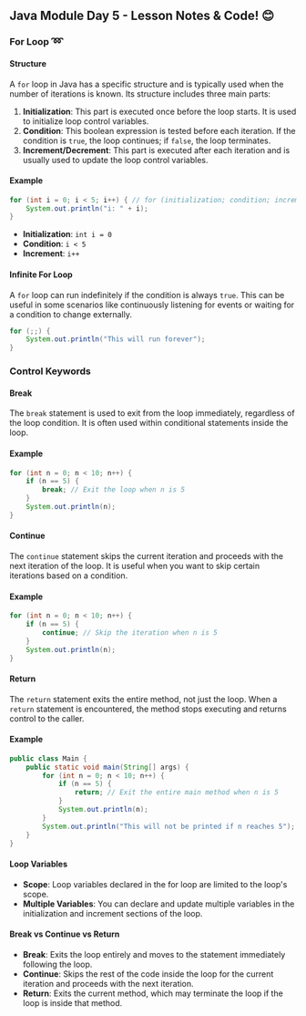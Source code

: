 ## Java Module Day 5 - Lesson Notes & Code! :blush:

### For Loop ➿

#### Structure
A `for` loop in Java has a specific structure and is typically used when the number of iterations is known. Its structure includes three main parts:
1. **Initialization**: This part is executed once before the loop starts. It is used to initialize loop control variables.
2. **Condition**: This boolean expression is tested before each iteration. If the condition is `true`, the loop continues; if `false`, the loop terminates.
3. **Increment/Decrement**: This part is executed after each iteration and is usually used to update the loop control variables.

#### Example

```java
for (int i = 0; i < 5; i++) { // for (initialization; condition; increment)
    System.out.println("i: " + i);
}
```
- **Initialization**: `int i = 0`
- **Condition**: `i < 5`
- **Increment**: `i++`

#### Infinite For Loop
A `for` loop can run indefinitely if the condition is always `true`. This can be useful in some scenarios like continuously listening for events or waiting for a condition to change externally.

```java
for (;;) {
    System.out.println("This will run forever");
}
```

### Control Keywords

#### Break
The `break` statement is used to exit from the loop immediately, regardless of the loop condition. It is often used within conditional statements inside the loop.

#### Example

```java
for (int n = 0; n < 10; n++) {
    if (n == 5) {
        break; // Exit the loop when n is 5
    }
    System.out.println(n);
}
```

#### Continue
The `continue` statement skips the current iteration and proceeds with the next iteration of the loop. It is useful when you want to skip certain iterations based on a condition.

#### Example

```java
for (int n = 0; n < 10; n++) {
    if (n == 5) {
        continue; // Skip the iteration when n is 5
    }
    System.out.println(n);
}
```

#### Return
The `return` statement exits the entire method, not just the loop. When a `return` statement is encountered, the method stops executing and returns control to the caller.

#### Example

```java
public class Main {
    public static void main(String[] args) {
        for (int n = 0; n < 10; n++) {
            if (n == 5) {
                return; // Exit the entire main method when n is 5
            }
            System.out.println(n);
        }
        System.out.println("This will not be printed if n reaches 5");
    }
}
```

#### Loop Variables
- **Scope**: Loop variables declared in the for loop are limited to the loop's scope.
- **Multiple Variables**: You can declare and update multiple variables in the initialization and increment sections of the loop.

#### Break vs Continue vs Return
- **Break**: Exits the loop entirely and moves to the statement immediately following the loop.
- **Continue**: Skips the rest of the code inside the loop for the current iteration and proceeds with the next iteration.
- **Return**: Exits the current method, which may terminate the loop if the loop is inside that method.
